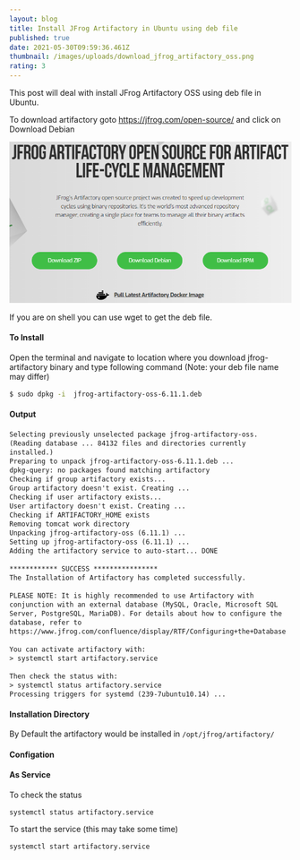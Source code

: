 ```yaml
---
layout: blog
title: Install JFrog Artifactory in Ubuntu using deb file
published: true
date: 2021-05-30T09:59:36.461Z
thumbnail: /images/uploads/download_jfrog_artifactory_oss.png
rating: 3
---
```

This post will deal with install JFrog Artifactory OSS using deb file in Ubuntu.

To download artifactory goto <https://jfrog.com/open-source/> and click on Download Debian

![Download JFrog Artifactory OSS Debian](/images/uploads/download_jfrog_artifactory_oss.png "Download JFrog Artifactory OSS Debian")

If you are on shell you can use wget to get the deb file.

#### To Install 
Open the terminal and navigate to location where you download jfrog-artifactory binary and type following command (Note: your deb file name may differ)

```sh
$ sudo dpkg -i  jfrog-artifactory-oss-6.11.1.deb
```
#### Output 
```
Selecting previously unselected package jfrog-artifactory-oss.
(Reading database ... 84132 files and directories currently installed.)
Preparing to unpack jfrog-artifactory-oss-6.11.1.deb ...
dpkg-query: no packages found matching artifactory
Checking if group artifactory exists...
Group artifactory doesn't exist. Creating ...
Checking if user artifactory exists...
User artifactory doesn't exist. Creating ...
Checking if ARTIFACTORY_HOME exists
Removing tomcat work directory
Unpacking jfrog-artifactory-oss (6.11.1) ...
Setting up jfrog-artifactory-oss (6.11.1) ...
Adding the artifactory service to auto-start... DONE

************ SUCCESS ****************
The Installation of Artifactory has completed successfully.

PLEASE NOTE: It is highly recommended to use Artifactory with conjunction with an external database (MySQL, Oracle, Microsoft SQL Server, PostgreSQL, MariaDB). For details about how to configure the database, refer to https://www.jfrog.com/confluence/display/RTF/Configuring+the+Database

You can activate artifactory with:
> systemctl start artifactory.service

Then check the status with:
> systemctl status artifactory.service
Processing triggers for systemd (239-7ubuntu10.14) ...
```

#### Installation Directory 
By Default the artifactory would be installed in `/opt/jfrog/artifactory/`

#### Configation

#### As Service
To check the status 
```
systemctl status artifactory.service
```

To start the service (this may take some time)
```
systemctl start artifactory.service
```

